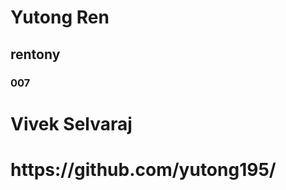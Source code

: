 <h1>Yutong Ren</h1>
<h2>rentony</h2>
<h3>007</h3>
<h1>Vivek Selvaraj</h1>
<h1>https://github.com/yutong195/</h1>
